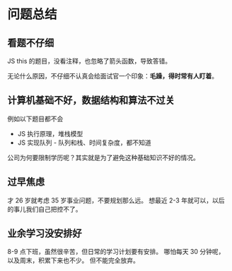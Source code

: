 # 问题总结

## 看题不仔细

JS this 的题目，没看注释，也忽略了箭头函数，导致答错。

无论什么原因，不仔细不认真会给面试官一个印象：**毛躁，得时常有人盯着**。

## 计算机基础不好，数据结构和算法不过关

例如以下题目都不会
- JS 执行原理，堆栈模型
- JS 实现队列 - 队列和栈、时间复杂度，都不知道

公司为何要限制学历呢？其实就是为了避免这种基础知识不好的情况。

## 过早焦虑

才 26 岁就考虑 35 岁事业问题，不要规划那么远。
想最近 2-3 年就可以，以后的事儿我们自己把控不了。

## 业余学习没安排好

8-9 点下班，虽然很辛苦，但日常的学习计划要有安排。
哪怕每天 30 分钟呢，以及周末，积累下来也不少。
但不能完全放弃。
